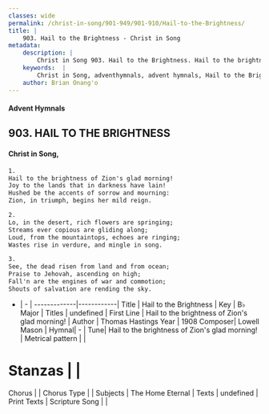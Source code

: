 ```yaml
---
classes: wide
permalink: /christ-in-song/901-949/901-910/Hail-to-the-Brightness/
title: |
    903. Hail to the Brightness - Christ in Song
metadata:
    description: |
        Christ in Song 903. Hail to the Brightness. Hail to the brightness of Zion's glad morning! Joy to the lands that in darkness have lain! Hushed be the accents of sorrow and mourning: Zion, in triumph, begins her mild reign.
    keywords:  |
        Christ in Song, adventhymnals, advent hymnals, Hail to the Brightness, Hail to the brightness of Zion's glad morning!. 
    author: Brian Onang'o
---
```


#### Advent Hymnals
## 903. HAIL TO THE BRIGHTNESS
####  Christ in Song,

```txt
1.
Hail to the brightness of Zion's glad morning!
Joy to the lands that in darkness have lain!
Hushed be the accents of sorrow and mourning:
Zion, in triumph, begins her mild reign.

2.
Lo, in the desert, rich flowers are springing;
Streams ever copious are gliding along;
Loud, from the mountaintops, echoes are ringing;
Wastes rise in verdure, and mingle in song.

3.
See, the dead risen from land and from ocean;
Praise to Jehovah, ascending on high;
Fall'n are the engines of war and commotion;
Shouts of salvation are rending the sky.


```

- |   -  |
-------------|------------|
Title | Hail to the Brightness |
Key | B♭ Major |
Titles | undefined |
First Line | Hail to the brightness of Zion's glad morning! |
Author | Thomas Hastings
Year | 1908
Composer| Lowell Mason |
Hymnal|  - |
Tune| Hail to the brightness of Zion's glad morning! |
Metrical pattern | |
# Stanzas |  |
Chorus |  |
Chorus Type |  |
Subjects | The Home Eternal |
Texts | undefined |
Print Texts | 
Scripture Song |  |
    
